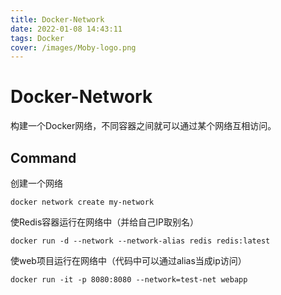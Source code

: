 ```yaml
---
title: Docker-Network
date: 2022-01-08 14:43:11
tags: Docker
cover: /images/Moby-logo.png
---
```


# Docker-Network

构建一个Docker网络，不同容器之间就可以通过某个网络互相访问。

## Command

创建一个网络

`docker network create my-network`

使Redis容器运行在网络中（并给自己IP取别名）

`docker run -d --network --network-alias redis redis:latest`

使web项目运行在网络中（代码中可以通过alias当成ip访问）

`docker run -it -p 8080:8080 --network=test-net webapp`


